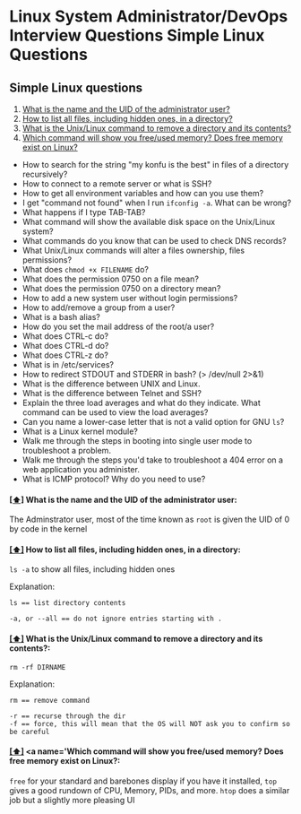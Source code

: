 Linux System Administrator/DevOps Interview Questions
Simple Linux Questions
====================================================

## <a name='slq'>Simple Linux questions</a>
1. [What is the name and the UID of the administrator user?](#Administrator)
1. [How to list all files, including hidden ones, in a directory?](#listAllFiles)
1. [What is the Unix/Linux command to remove a directory and its contents?](#removeDirectory)
1. [Which command will show you free/used memory? Does free memory exist on Linux?]()
* How to search for the string "my konfu is the best" in files of a directory recursively?
* How to connect to a remote server or what is SSH?
* How to get all environment variables and how can you use them?
* I get "command not found" when I run ```ifconfig -a```. What can be wrong?
* What happens if I type TAB-TAB?
* What command will show the available disk space on the Unix/Linux system?
* What commands do you know that can be used to check DNS records?
* What Unix/Linux commands will alter a files ownership, files permissions?
* What does ```chmod +x FILENAME``` do?
* What does the permission 0750 on a file mean?
* What does the permission 0750 on a directory mean?
* How to add a new system user without login permissions?
* How to add/remove a group from a user?
* What is a bash alias?
* How do you set the mail address of the root/a user?
* What does CTRL-c do?
* What does CTRL-d do?
* What does CTRL-z do?
* What is in /etc/services?
* How to redirect STDOUT and STDERR in bash? (> /dev/null 2>&1)
* What is the difference between UNIX and Linux.
* What is the difference between Telnet and SSH?
* Explain the three load averages and what do they indicate. What command can be used to view the load averages?
* Can you name a lower-case letter that is not a valid option for GNU ```ls```?
* What is a Linux kernel module?
* Walk me through the steps in booting into single user mode to troubleshoot a problem.
* Walk me through the steps you'd take to troubleshoot a 404 error on a web application you administer.
* What is ICMP protocol? Why do you need to use?


#### [[⬆]](#slq) <a name='Administrator'>What is the name and the UID of the administrator user:</a>
The Adminstrator user, most of the time known as ```root``` is given the UID of 0 by code in the kernel

#### [[⬆]](#slq) <a name='listAllFiles'>How to list all files, including hidden ones, in a directory:</a>
```ls -a``` to show all files, including hidden ones

Explanation:
```
ls == list directory contents

-a, or --all == do not ignore entries starting with .
```

#### [[⬆]](#slq) <a name='removeDirectory'>What is the Unix/Linux command to remove a directory and its contents?:</a>
```rm -rf DIRNAME```

Explanation:
```
rm == remove command

-r == recurse through the dir
-f == force, this will mean that the OS will NOT ask you to confirm so be careful
```

#### [[⬆]](#slq) <a name='Which command will show you free/used memory? Does free memory exist on Linux?:</a>
```free``` for your standard and barebones display
if you have it installed, ```top``` gives a good rundown of CPU, Memory, PIDs, and more. ```htop``` does a similar job but a slightly more pleasing UI

